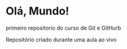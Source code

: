 # Olá, Mundo!
 primeiro repositorio do curso de Git e GitHurb

 Repositório criado durante uma aula ao vivo
